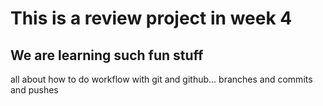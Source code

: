 # This is a review project in week 4
## We are learning such fun stuff

all about how to do workflow with git and github... branches and commits and pushes